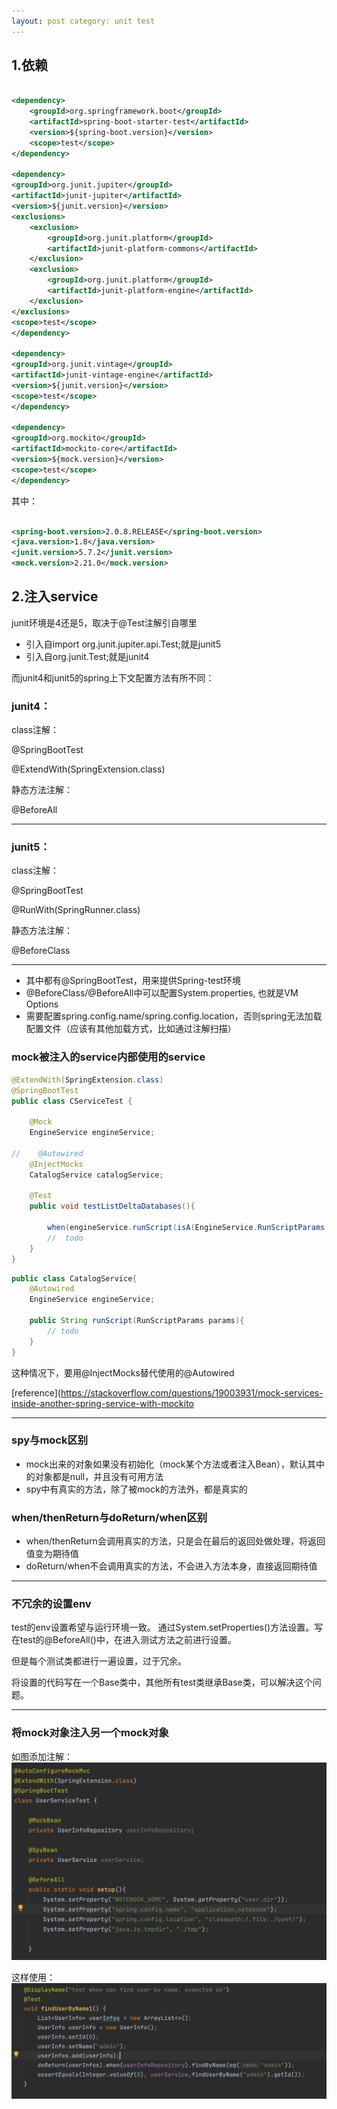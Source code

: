 ```yaml
---
layout: post category: unit test
---
```


## 1.依赖

```xml

<dependency>
    <groupId>org.springframework.boot</groupId>
    <artifactId>spring-boot-starter-test</artifactId>
    <version>${spring-boot.version}</version>
    <scope>test</scope>
</dependency>

<dependency>
<groupId>org.junit.jupiter</groupId>
<artifactId>junit-jupiter</artifactId>
<version>${junit.version}</version>
<exclusions>
    <exclusion>
        <groupId>org.junit.platform</groupId>
        <artifactId>junit-platform-commons</artifactId>
    </exclusion>
    <exclusion>
        <groupId>org.junit.platform</groupId>
        <artifactId>junit-platform-engine</artifactId>
    </exclusion>
</exclusions>
<scope>test</scope>
</dependency>

<dependency>
<groupId>org.junit.vintage</groupId>
<artifactId>junit-vintage-engine</artifactId>
<version>${junit.version}</version>
<scope>test</scope>
</dependency>

<dependency>
<groupId>org.mockito</groupId>
<artifactId>mockito-core</artifactId>
<version>${mock.version}</version>
<scope>test</scope>
</dependency>
```

其中：

```xml

<spring-boot.version>2.0.8.RELEASE</spring-boot.version>
<java.version>1.8</java.version>
<junit.version>5.7.2</junit.version>
<mock.version>2.21.0</mock.version>
```

## 2.注入service

junit环境是4还是5，取决于@Test注解引自哪里

- 引入自import org.junit.jupiter.api.Test;就是junit5
- 引入自org.junit.Test;就是junit4

而junit4和junit5的spring上下文配置方法有所不同：

### junit4：

class注解：

@SpringBootTest

@ExtendWith(SpringExtension.class)

静态方法注解：

@BeforeAll

-------
### junit5：

class注解：

@SpringBootTest

@RunWith(SpringRunner.class)

静态方法注解：

@BeforeClass

------
- 其中都有@SpringBootTest，用来提供Spring-test环境
- @BeforeClass/@BeforeAll中可以配置System.properties, 也就是VM Options
- 需要配置spring.config.name/spring.config.location，否则spring无法加载配置文件（应该有其他加载方式，比如通过注解扫描）

### mock被注入的service内部使用的service
```java
@ExtendWith(SpringExtension.class)
@SpringBootTest
public class CServiceTest {
    
    @Mock
    EngineService engineService;

//    @Autowired
    @InjectMocks
    CatalogService catalogService;

    @Test
    public void testListDeltaDatabases(){
        
        when(engineService.runScript(isA(EngineService.RunScriptParams.class))).thenReturn(expectedResp);
        //  todo
    }
}
```
```java
public class CatalogService{
    @Autowired
    EngineService engineService;
    
    public String runScript(RunScriptParams params){
        // todo
    }
}
```
这种情况下，要用@InjectMocks替代使用的@Autowired

[reference](https://stackoverflow.com/questions/19003931/mock-services-inside-another-spring-service-with-mockito

---------

### spy与mock区别
- mock出来的对象如果没有初始化（mock某个方法或者注入Bean），默认其中的对象都是null，并且没有可用方法
- spy中有真实的方法，除了被mock的方法外，都是真实的


### when/thenReturn与doReturn/when区别
- when/thenReturn会调用真实的方法，只是会在最后的返回处做处理，将返回值变为期待值
- doReturn/when不会调用真实的方法，不会进入方法本身，直接返回期待值

-----------
### 不冗余的设置env
test的env设置希望与运行环境一致。
通过System.setProperties()方法设置。写在test的@BeforeAll()中，在进入测试方法之前进行设置。

但是每个测试类都进行一遍设置，过于冗余。

将设置的代码写在一个Base类中，其他所有test类继承Base类，可以解决这个问题。

-----------
### 将mock对象注入另一个mock对象
如图添加注解：
![111](/public/img/junit-1.png)

这样使用：
![2222](/public/img/junit-2.png)

